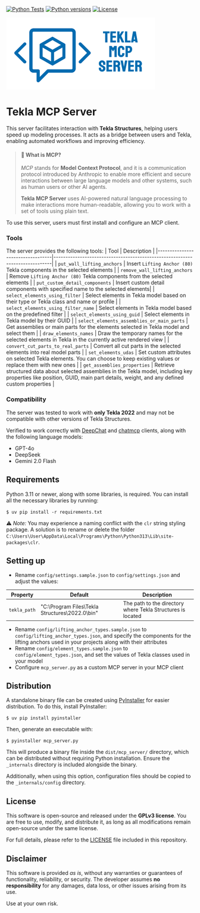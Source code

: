 [![Python Tests](https://github.com/teknovizier/tekla_mcp_server/actions/workflows/python-tests.yml/badge.svg)](https://github.com/teknovizier/tekla_mcp_server/actions/workflows/python-tests.yml)
[![Python versions](https://img.shields.io/badge/python-3.11%20%7C%203.12%20%7C%203.13-blue?style=flat&logo=python)](https://github.com/teknovizier/tekla_mcp_server/blob/main/README.md#requirements)
[![License](https://img.shields.io/github/license/teknovizier/tekla_mcp_server?color=green)](https://github.com/teknovizier/tekla_mcp_server/blob/main/LICENSE)

![Tekla MCP Server](assets/tekla_mcp_server_logo_small.png)

# Tekla MCP Server

This server facilitates interaction with **Tekla Structures**, helping users speed up modeling processes. It acts as a bridge between users and Tekla, enabling automated workflows and improving efficiency.

> #### 📌 What is MCP?
>
> *MCP* stands for **Model Context Protocol**, and it is a communication protocol introduced by Anthropic to enable more efficient and secure interactions between large language models and other systems, such as human users or other AI agents.
>
> **Tekla MCP Server** uses AI-powered natural language processing to make interactions more human-readable, allowing you to work with a set of tools using plain text.

To use this server, users must first install and configure an MCP client.

### Tools
The server provides the following tools:
| Tool                             | Description                                                                 |
|----------------------------------|-----------------------------------------------------------------------------|
| `put_wall_lifting_anchors`       | Insert `Lifting Anchor (80)` Tekla components in the selected elements      |
| `remove_wall_lifting_anchors`    | Remove `Lifting Anchor (80)` Tekla components from the selected elements    |
| `put_custom_detail_components`   | Insert custom detail components with specified name to the selected elements|
| `select_elements_using_filter`   | Select elements in Tekla model based on their type or Tekla class and name or profile |
| `select_elements_using_filter_name`   | Select elements in Tekla model based on the predefined filter |
| `select_elements_using_guid`     | Select elements in Tekla model by their GUID                                |
| `select_elements_assemblies_or_main_parts` | Get assemblies or main parts for the elements selected in Tekla model and select them |
| `draw_elements_names`            | Draw the temporary names for the selected elements in Tekla in the currently active rendered view |
| `convert_cut_parts_to_real_parts` | Convert all cut parts in the selected elements into real model parts       |
| `set_elements_udas`              | Set custom attributes on selected Tekla elements. You can choose to keep existing values or replace them with new ones |
| `get_assemblies_properties`       | Retrieve structured data about selected assemblies in the Tekla model, including key properties like position, GUID, main part details, weight, and any defined custom properties |

### Compatibility
The server was tested to work with **only Tekla 2022** and may not be compatible with other versions of Tekla Structures.

Verified to work correctly with [DeepChat](https://deepchat.thinkinai.xyz) and [chatmcp](https://github.com/daodao97/chatmcp) clients, along with the following language models:
- GPT-4o
- DeepSeek
- Gemini 2.0 Flash

## Requirements

Python 3.11 or newer, along with some libraries, is required. You can install all the necessary libraries by running:

    $ uv pip install -r requirements.txt

⚠️ *Note:* You may experience a naming conflict with the `clr` string styling package. A solution is to rename or delete the folder `C:\Users\User\AppData\Local\Programs\Python\Python313\Lib\site-packages\clr`.

## Setting up

* Rename `config/settings.sample.json` to `config/settings.json` and adjust the values:

| **Property**         | **Default**                                        | **Description**                                                                 |
|-----------------------|----------------------------------------------------|---------------------------------------------------------------------------------|
| `tekla_path`          | "C:\\Program Files\\Tekla Structures\\2022.0\\bin" | The path to the directory where Tekla Structures is located                      |

* Rename `config/lifting_anchor_types.sample.json` to `config/lifting_anchor_types.json`, and specify the components for the lifting anchors used in your projects along with their attributes
* Rename `config/element_types.sample.json` to `config/element_types.json`, and set the values of Tekla classes used in your model
* Configure `mcp_server.py` as a custom MCP server in your MCP client

## Distribution

A standalone binary file can be created using [PyInstaller](https://pyinstaller.org) for easier distribution. To do this, install PyInstaller:

    $ uv pip install pyinstaller

Then, generate an executable with:

    $ pyinstaller mcp_server.py

This will produce a binary file inside the `dist/mcp_server/` directory, which can be distributed without requiring Python installation. Ensure the `_internals` directory is included alongside the binary. 

Additionally, when using this option, configuration files should be copied to the `_internals/config` directory.

## License

This software is open-source and released under the **GPLv3 license**. You are free to use, modify, and distribute it, as long as all modifications remain open-source under the same license.

For full details, please refer to the [LICENSE](LICENSE) file included in this repository.

## Disclaimer

This software is provided *as is*, without any warranties or guarantees of functionality, reliability, or security. The developer assumes **no responsibility** for any damages, data loss, or other issues arising from its use. 

Use at your own risk.
